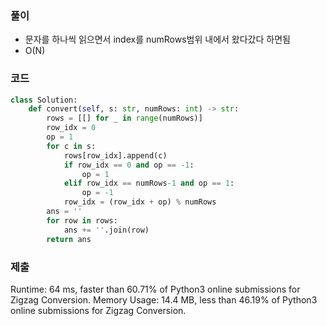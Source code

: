 
### 풀이 
- 문자를 하나씩 읽으면서 index를 numRows범위 내에서 왔다갔다 하면됨
- O(N)


### 코드 
```python 
class Solution:
    def convert(self, s: str, numRows: int) -> str:
        rows = [[] for _ in range(numRows)]
        row_idx = 0
        op = 1
        for c in s:
            rows[row_idx].append(c)
            if row_idx == 0 and op == -1:
                op = 1
            elif row_idx == numRows-1 and op == 1:
                op = -1
            row_idx = (row_idx + op) % numRows
        ans = ''
        for row in rows:
            ans += ''.join(row)
        return ans
```        

### 제출 
Runtime: 64 ms, faster than 60.71% of Python3 online submissions for Zigzag Conversion.
Memory Usage: 14.4 MB, less than 46.19% of Python3 online submissions for Zigzag Conversion.
